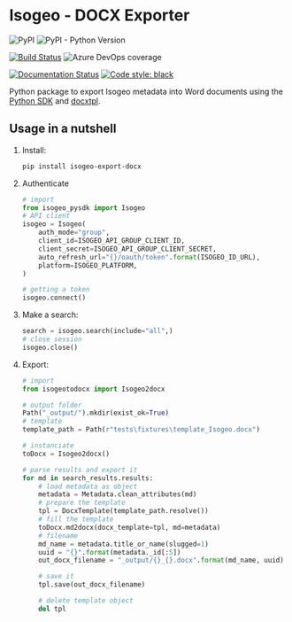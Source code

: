 # Isogeo - DOCX Exporter

![PyPI](https://img.shields.io/pypi/v/isogeo-export-docx.svg?style=flat-square) ![PyPI - Python Version](https://img.shields.io/pypi/pyversions/isogeo-export-docx?style=flat-square)

[![Build Status](https://dev.azure.com/isogeo/PythonTooling/_apis/build/status/isogeo.export-docx-py?branchName=master)](https://dev.azure.com/isogeo/PythonTooling/_build/latest?definitionId=24&branchName=master) ![Azure DevOps coverage](https://img.shields.io/azure-devops/coverage/isogeo/PythonTooling/24?style=flat-square)

[![Documentation Status](https://readthedocs.org/projects/isogeo-export-docx-py/badge/?version=latest)](https://isogeo-export-docx-py.readthedocs.io/en/latest/?badge=latest) [![Code style: black](https://img.shields.io/badge/code%20style-black-000000.svg)](https://github.com/python/black)

Python package to export Isogeo metadata into Word documents using the [Python SDK](https://pypi.org/project/isogeo-pysdk/) and [docxtpl](https://pypi.org/project/docxtpl/).

## Usage in a nutshell

1. Install:

    ```powershell
    pip install isogeo-export-docx
    ```

2. Authenticate

    ```python
    # import
    from isogeo_pysdk import Isogeo
    # API client
    isogeo = Isogeo(
        auth_mode="group",
        client_id=ISOGEO_API_GROUP_CLIENT_ID,
        client_secret=ISOGEO_API_GROUP_CLIENT_SECRET,
        auto_refresh_url="{}/oauth/token".format(ISOGEO_ID_URL),
        platform=ISOGEO_PLATFORM,
    )

    # getting a token
    isogeo.connect()
    ```

3. Make a search:

    ```python
    search = isogeo.search(include="all",)
    # close session
    isogeo.close()
    ```

4. Export:

    ```python
    # import
    from isogeotodocx import Isogeo2docx

    # output folder
    Path("_output/").mkdir(exist_ok=True)
    # template
    template_path = Path(r"tests\fixtures\template_Isogeo.docx")

    # instanciate
    toDocx = Isogeo2docx()

    # parse results and export it
    for md in search_results.results:
        # load metadata as object
        metadata = Metadata.clean_attributes(md)
        # prepare the template
        tpl = DocxTemplate(template_path.resolve())
        # fill the template
        toDocx.md2docx(docx_template=tpl, md=metadata)
        # filename
        md_name = metadata.title_or_name(slugged=1)
        uuid = "{}".format(metadata._id[:5])
        out_docx_filename = "_output/{}_{}.docx".format(md_name, uuid)

        # save it
        tpl.save(out_docx_filename)

        # delete template object
        del tpl
    ```

